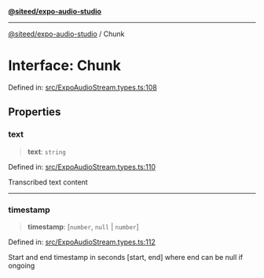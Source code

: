 [**@siteed/expo-audio-studio**](../README.md)

***

[@siteed/expo-audio-studio](../README.md) / Chunk

# Interface: Chunk

Defined in: [src/ExpoAudioStream.types.ts:108](https://github.com/deeeed/expo-audio-stream/blob/c4291a82cc740b4d4790c69ae7e7cc07f1e8fb1a/packages/expo-audio-studio/src/ExpoAudioStream.types.ts#L108)

## Properties

### text

> **text**: `string`

Defined in: [src/ExpoAudioStream.types.ts:110](https://github.com/deeeed/expo-audio-stream/blob/c4291a82cc740b4d4790c69ae7e7cc07f1e8fb1a/packages/expo-audio-studio/src/ExpoAudioStream.types.ts#L110)

Transcribed text content

***

### timestamp

> **timestamp**: \[`number`, `null` \| `number`\]

Defined in: [src/ExpoAudioStream.types.ts:112](https://github.com/deeeed/expo-audio-stream/blob/c4291a82cc740b4d4790c69ae7e7cc07f1e8fb1a/packages/expo-audio-studio/src/ExpoAudioStream.types.ts#L112)

Start and end timestamp in seconds [start, end] where end can be null if ongoing
